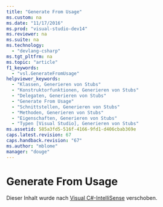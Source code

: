 ```yaml
---
title: "Generate From Usage"
ms.custom: na
ms.date: "11/17/2016"
ms.prod: "visual-studio-dev14"
ms.reviewer: na
ms.suite: na
ms.technology: 
  - "devlang-csharp"
ms.tgt_pltfrm: na
ms.topic: "article"
f1_keywords: 
  - "vsl.GenerateFromUsage"
helpviewer_keywords: 
  - "Klassen, Generieren von Stubs"
  - "Konstruktorfunktionen, Generieren von Stubs"
  - "Delegaten, Generieren von Stubs"
  - "Generate From Usage"
  - "Schnittstellen, Generieren von Stubs"
  - "Methoden, Generieren von Stubs"
  - "Eigenschaften, Generieren von Stubs"
  - "Typen [Visual Studio], Generieren von Stubs"
ms.assetid: 585a3fd5-516f-4166-9fd1-d406cbab369e
caps.latest.revision: 67
caps.handback.revision: "67"
ms.author: "mblome"
manager: "douge"
---
```

# Generate From Usage
Dieser Inhalt wurde nach [Visual C\#\-IntelliSense](../Topic/Visual%20C%23%20IntelliSense.md) verschoben.